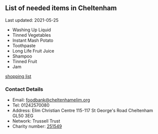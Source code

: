 <!-- summary_marker starts -->
## List of needed items in Cheltenham

Last updated: 2021-05-25

- Washing Up Liquid
- Tinned Vegetables
- Instant Mash Potato
- Toothpaste
- Long Life Fruit Juice
- Shampoo
- Tinned Fruit
- Jam
<!-- summary_marker ends -->

[shopping list](https://cheltenham.foodbank.org.uk/give-help/donate-food/)

### Contact Details

<!-- contact_marker starts -->
- Email: foodbank@cheltenhamelim.org
- Tel: 01242570080
- Address: Elim Christian Centre 115-117 St George's Road Cheltenham GL50 3EG
- Network: Trussell Trust
- Charity number: [251549](https://register-of-charities.charitycommission.gov.uk/charity-details/?regid=251549&subid=0)
<!-- contact_marker ends -->
